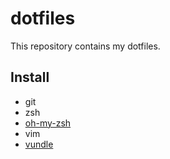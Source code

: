 dotfiles
========

This repository contains my dotfiles.

## Install
* git
* zsh
* [oh-my-zsh](https://github.com/robbyrussell/oh-my-zsh)
* vim
* [vundle](https://github.com/gmarik/Vundle.vim)
